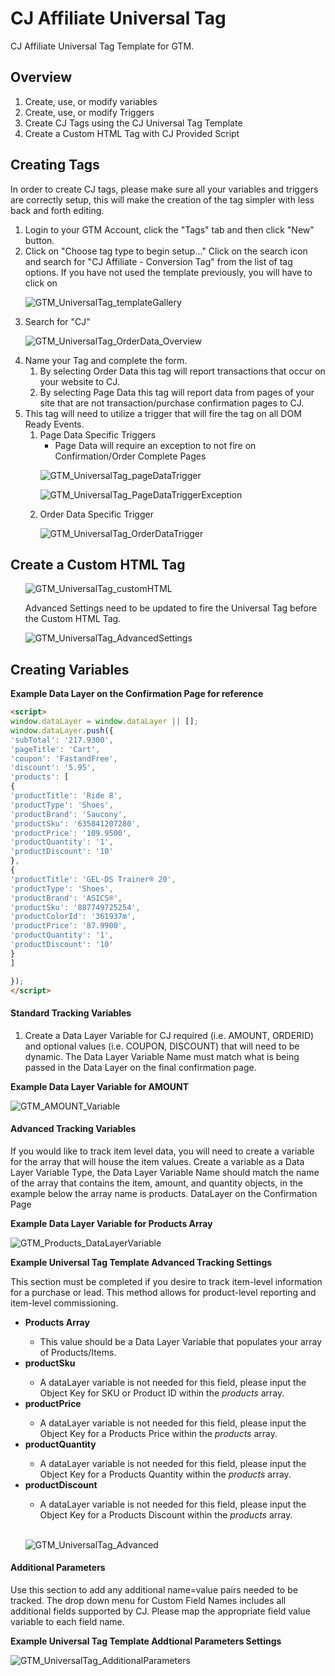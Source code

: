 # CJ Affiliate Universal Tag
CJ Affiliate Universal Tag Template for GTM.

## Overview

<ol>
<li>Create, use, or modify variables
<li>Create, use, or modify Triggers
<li>Create CJ Tags using the CJ Universal Tag Template
<li>Create a Custom HTML Tag with CJ Provided Script
</ol>

## Creating Tags

In order to create CJ tags, please make sure all your variables and triggers are correctly setup, this will make the creation of the tag simpler with less back and forth editing.

<ol>
<li>Login to your GTM Account, click the "Tags" tab and then click "New" button.
<li>Click on "Choose tag type to begin setup..." Click on the search icon and search for "CJ Affiliate - Conversion Tag" from the list of tag options. If you have not used the template previously, you will have to click on

![GTM_UniversalTag_templateGallery](https://user-images.githubusercontent.com/55509975/110401048-b1cfc780-802d-11eb-8fe3-e04cea440824.PNG)
<li>Search for "CJ"

![GTM_UniversalTag_OrderData_Overview](https://user-images.githubusercontent.com/55509975/110400763-14749380-802d-11eb-996f-3f448a8a115f.PNG)
<li>Name your Tag and complete the form.
<ol>
<li>By selecting Order Data this tag will report transactions that occur on your website to CJ.</li>
<li>By selecting Page Data this tag will report data from pages of your site that are not transaction/purchase confirmation pages to CJ.</li>
</ol>

<li>This tag will need to utilize a trigger that will fire the tag on all DOM Ready Events.

<ol>
<li>
Page Data Specific Triggers
<ul><li>Page Data will require an exception to not fire on Confirmation/Order Complete Pages</li></ul>

![GTM_UniversalTag_pageDataTrigger](https://user-images.githubusercontent.com/55509975/110402138-b09f9a00-802f-11eb-9343-4c35a25c42ee.PNG)

![GTM_UniversalTag_PageDataTriggerException](https://user-images.githubusercontent.com/55509975/110529557-40942100-80ce-11eb-800f-e46e631a6dfc.PNG)

</li>
<li>
Order Data Specific Trigger

![GTM_UniversalTag_OrderDataTrigger](https://user-images.githubusercontent.com/55509975/110402400-302d6900-8030-11eb-9eae-bc37c36802fb.PNG)

</li>
</ol>
</ol>

## Create a Custom HTML Tag

<ul>

![GTM_UniversalTag_customHTML](https://user-images.githubusercontent.com/55509975/110536547-70dfbd80-80d6-11eb-9949-7b75bb37a890.PNG)


Advanced Settings need to be updated to fire the Universal Tag before the Custom HTML Tag.


![GTM_UniversalTag_AdvancedSettings](https://user-images.githubusercontent.com/55509975/110550720-071cdf00-80e9-11eb-9134-ca8647d59870.PNG)
</ul>


## Creating Variables

<b>Example Data Layer on the Confirmation Page for reference</b>

```HTML
<script>
window.dataLayer = window.dataLayer || [];
window.dataLayer.push({
'subTotal': '217.9300',
'pageTitle': 'Cart',
'coupon': 'FastandFree',
'discount': '5.95',
'products': [
{
'productTitle': 'Ride 8',
'productType': 'Shoes',
'productBrand': 'Saucony',
'productSku': '635841207280',
'productPrice': '109.9500',
'productQuantity': '1',
'productDiscount': '10'
},
{
'productTitle': 'GEL-DS Trainer® 20',
'productType': 'Shoes',
'productBrand': 'ASICS®',
'productSku': '887749725254',
'productColorId': '361937m',
'productPrice': '87.9900',
'productQuantity': '1',
'productDiscount': '10'
}
]

});
</script>
```
#### Standard Tracking Variables
1. Create a Data Layer Variable for CJ required (i.e. AMOUNT, ORDERID) and optional values (i.e. COUPON, DISCOUNT) that will need to be dynamic. The Data Layer Variable Name must match what is being passed in the Data Layer on the final confirmation page.

<b>Example Data Layer Variable for AMOUNT</b>

![GTM_AMOUNT_Variable](https://user-images.githubusercontent.com/55509975/110398679-2d7b4580-8029-11eb-9524-90a519b5b93f.JPG)


#### Advanced Tracking Variables
If you would like to track item level data, you will need to create a variable for the array that will house the item values. Create a variable as a Data Layer Variable Type, the Data Layer Variable Name should match the name of the array that contains the item, amount, and quantity objects, in the example below the array name is products.
DataLayer on the Confirmation Page

<b>Example Data Layer Variable for Products Array</b>

![GTM_Products_DataLayerVariable](https://user-images.githubusercontent.com/55509975/110399383-a0d18700-802a-11eb-927c-5255b909c031.JPG)

<b>Example Universal Tag Template Advanced Tracking Settings</b>

This section must be completed if you desire to track item-level information for a purchase or lead. This method allows for product-level reporting and item-level commissioning.

<ul>
<li><b>Products Array</b></li>
<ul>
<li>This value should be a Data Layer Variable that populates your array of Products/Items.</li>
</ul>
<li><b>productSku</b></li>
<ul>
<li>A dataLayer variable is not needed for this field, please input the Object Key for SKU or Product ID within the <i>products</i> array.</li>
</ul>
<li><b>productPrice</b></li>
<ul>
<li>A dataLayer variable is not needed for this field, please input the Object Key for a Products Price within the <i>products</i> array. </li>
</ul>
<li><b>productQuantity</b></li>
<ul>
<li>A dataLayer variable is not needed for this field, please input the Object Key for a Products Quantity within the <i>products</i> array.</li>
</ul>
<li><b>productDiscount</b></li>
<ul>
<li>A dataLayer variable is not needed for this field, please input the Object Key for a Products Discount within the <i>products</i> array.</li>
</ul>
<br/>

![GTM_UniversalTag_Advanced](https://user-images.githubusercontent.com/55509975/110519304-002ea600-80c2-11eb-9a07-1ada0d3adf99.PNG)
</ul>

#### Additional Parameters

Use this section to add any additional name=value pairs needed to be tracked. The drop down menu for Custom Field Names includes all additional fields supported by CJ. Please map the appropriate field value variable to each field name.

<b>Example Universal Tag Template Addtional Parameters Settings</b>

![GTM_UniversalTag_AdditionalParameters](https://user-images.githubusercontent.com/55509975/110533462-df228100-80d2-11eb-97f7-9d1566d22f8a.PNG)

